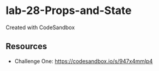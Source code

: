 # lab-28-Props-and-State
Created with CodeSandbox

## Resources
* Challenge One: https://codesandbox.io/s/947x4mmlp4

